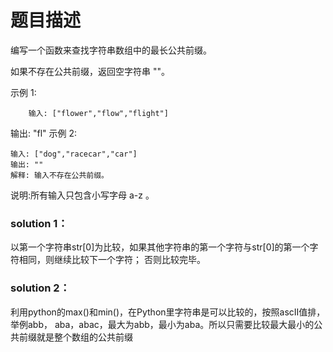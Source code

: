 # 题目描述
编写一个函数来查找字符串数组中的最长公共前缀。

如果不存在公共前缀，返回空字符串 ""。

示例 1:

        输入: ["flower","flow","flight"]
输出: "fl"
示例 2:

    输入: ["dog","racecar","car"]
    输出: ""
    解释: 输入不存在公共前缀。
说明:所有输入只包含小写字母 a-z 。

### solution 1：
以第一个字符串str[0]为比较，如果其他字符串的第一个字符与str[0]的第一个字符相同，则继续比较下一个字符；
否则比较完毕。
### solution 2：
利用python的max()和min()，在Python里字符串是可以比较的，按照ascII值排，举例abb， aba，abac，最大为abb，最小为aba。所以只需要比较最大最小的公共前缀就是整个数组的公共前缀
